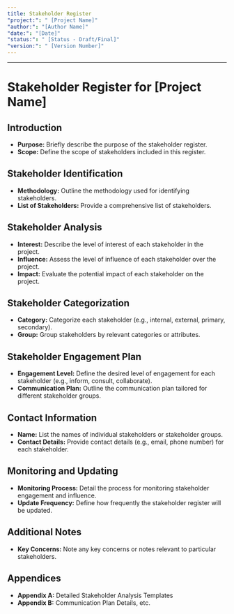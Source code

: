 ```yaml
---
title: Stakeholder Register
"project:": " [Project Name]"
"author:": "[Author Name]"
"date:": "[Date]"
"status:": " [Status - Draft/Final]"
"version:": " [Version Number]"
---
```

---
# Stakeholder Register for [Project Name]

## Introduction

- **Purpose:** Briefly describe the purpose of the stakeholder register.
- **Scope:** Define the scope of stakeholders included in this register.

## Stakeholder Identification

- **Methodology:** Outline the methodology used for identifying stakeholders.
- **List of Stakeholders:** Provide a comprehensive list of stakeholders.

## Stakeholder Analysis

- **Interest:** Describe the level of interest of each stakeholder in the project.
- **Influence:** Assess the level of influence of each stakeholder over the project.
- **Impact:** Evaluate the potential impact of each stakeholder on the project.

## Stakeholder Categorization

- **Category:** Categorize each stakeholder (e.g., internal, external, primary, secondary).
- **Group:** Group stakeholders by relevant categories or attributes.

## Stakeholder Engagement Plan

- **Engagement Level:** Define the desired level of engagement for each stakeholder (e.g., inform, consult, collaborate).
- **Communication Plan:** Outline the communication plan tailored for different stakeholder groups.

## Contact Information

- **Name:** List the names of individual stakeholders or stakeholder groups.
- **Contact Details:** Provide contact details (e.g., email, phone number) for each stakeholder.

## Monitoring and Updating

- **Monitoring Process:** Detail the process for monitoring stakeholder engagement and influence.
- **Update Frequency:** Define how frequently the stakeholder register will be updated.

## Additional Notes

- **Key Concerns:** Note any key concerns or notes relevant to particular stakeholders.

## Appendices

- **Appendix A:** Detailed Stakeholder Analysis Templates
- **Appendix B:** Communication Plan Details, etc.

